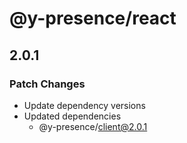 # @y-presence/react

## 2.0.1

### Patch Changes

- Update dependency versions
- Updated dependencies
  - @y-presence/client@2.0.1
